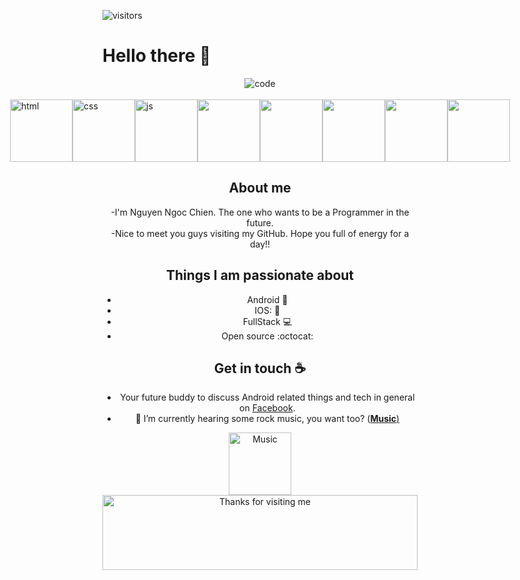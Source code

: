 ![visitors](https://visitor-badge.laobi.icu/badge?page_id=lsriniwas.lsriniwas)
# Hello there 👋
  
  
   <div align='center'>
    <img   src="https://camo.githubusercontent.com/992babdffd8c74a1502de375fbdf7e4d54773242/68747470733a2f2f6d656469612e67697068792e636f6d2f6d656469612f53576f536b4e36447854737a71494b4571762f67697068792e676966"
        alt="code"
      />
   </div>
  <br/>
  <div style="display: flex;justify-content:center;">
      <img src="https://media0.giphy.com/media/fsEaZldNC8A1PJ3mwp/giphy.gif" alt="html" width="100px">
      <img src="https://media2.giphy.com/media/XAxylRMCdpbEWUAvr8/giphy.gif" alt="css" width="100px">
      <img src="https://media4.giphy.com/media/ln7z2eWriiQAllfVcn/giphy.gif" alt="js" width="100px">
      <img src="https://media3.giphy.com/media/eNAsjO55tPbgaor7ma/giphy.gif" alt="" width="100px">
      <img src="https://media0.giphy.com/media/kdFc8fubgS31b8DsVu/giphy.gif?cid=ecf05e475s8hxqzy0cpflybg0v5bj2pbnspil14434ddkto2&rid=giphy.gif" alt="" width="100px">
      <img src="https://media1.giphy.com/media/IdyAQJVN2kVPNUrojM/giphy.gif" alt="" width="100px">
      <img src="https://media0.giphy.com/media/wgFWLRiND4bkyYR4IN/giphy.gif" alt="" width="100px">
       <img src="https://media0.giphy.com/media/ZG6ntb6RclFZ7sjqcz/giphy.gif?cid=ecf05e47hujgsk3y9rqoju6o7kdxbka25lyefh1rg90hkx5k&rid=giphy.gif" alt="" width="100px">
    </div>

<div align='center'>


## About me

-I'm Nguyen Ngoc Chien. The one who wants to be a Programmer in the future.
<br/>
-Nice to meet you guys visiting my GitHub. Hope you full of energy for a day!!

## Things I am passionate about

- Android :robot:
- IOS: 🍎
- FullStack 💻
- Open source :octocat:

## Get in touch :coffee:

- Your future buddy to discuss Android related things and tech in general on [Facebook](https://www.facebook.com/cot.toxicff/).
- 🎸 I’m currently hearing some rock music, you want too? (<a href="https://www.youtube.com/watch?v=yh_ydvIJAxg"><strong>Music</strong>)

<img height="100" alt="Music" src="https://thumbs.gfycat.com/FearlessShimmeringBluejay-max-1mb.gif"> 

<img height="120" alt="Thanks for visiting me" width="100%" src="https://raw.githubusercontent.com/BrunnerLivio/brunnerlivio/master/images/marquee.svg" />
<br />
